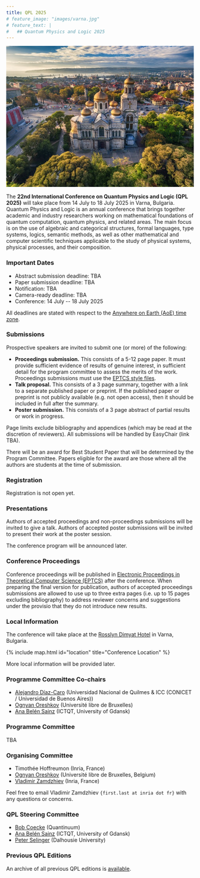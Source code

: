 ```yaml
---
title: QPL 2025
# feature_image: "images/varna.jpg"
# feature_text: |
#   ## Quantum Physics and Logic 2025
---
```


![Varna](images/varna.jpg "Varna")

The **22nd International Conference on Quantum Physics and Logic (QPL 2025)**
will take place from 14 July to 18 July 2025 in Varna, Bulgaria.  Quantum
Physics and Logic is an annual conference that brings together academic and
industry researchers working on mathematical foundations of quantum
computation, quantum physics, and related areas. The main focus is on the use
of algebraic and categorical structures, formal languages, type systems,
logics, semantic methods, as well as other mathematical and computer scientific
techniques applicable to the study of physical systems, physical processes, and
their composition.

### Important Dates

* Abstract submission deadline: TBA
* Paper submission deadline: TBA
* Notification: TBA
* Camera-ready deadline: TBA
* Conference: 14 July -- 18 July 2025

All deadlines are stated with respect to the [Anywhere on Earth (AoE) time zone](https://www.timeanddate.com/time/zones/aoe).


### Submissions

Prospective speakers are invited to submit one (or more) of the following:

* **Proceedings submission.** This consists of a 5-12 page paper. It must
  provide sufficient evidence of results of genuine interest, in sufficient
  detail for the program committee to assess the merits of the work.
  Proceedings submissions must use
  the [EPTCS style files](https://style.eptcs.org/).
* **Talk proposal.** This consists of a 3 page summary, together with
  a link to a separate published paper or preprint. If the published paper or
  preprint is not publicly available (e.g. not open access), then it should be
  included in full after the summary.
* **Poster submission.** This consists of a 3 page abstract of partial results or
  work in progress.

Page limits exclude bibliography and appendices (which may be read at the
discretion of reviewers). All submissions will be handled by EasyChair (link
TBA).

There will be an award for Best Student Paper that will be determined by the
Program Committee. Papers eligible for the award are those where all the
authors are students at the time of submission.

### Registration

Registration is not open yet.

### Presentations

Authors of accepted proceedings and non-proceedings submissions will be invited
to give a talk. Authors of accepted poster submissions will be invited to present
their work at the poster session.

The conference program will be announced later.

### Conference Proceedings

Conference proceedings will be published in [Electronic Proceedings in
Theoretical Computer Science (EPTCS)](https://about.eptcs.org/) after the
conference. When preparing the final version for publication, authors of
accepted proceedings submissions are allowed to use up to three extra pages
(i.e. up to 15 pages excluding bibliography) to address reviewer concerns and
suggestions under the provisio that they do not introduce new results.

### Local Information

The conference will take place at the [Rosslyn Dimyat Hotel](https://dimyat.rosslyn-hotels.com/) in Varna, Bulgaria.

{% include map.html id="location" title="Conference Location" %}

More local information will be provided later.

### Programme Committee Co-chairs

* [Alejandro Díaz-Caro](https://www-2.dc.uba.ar/staff/adiazcaro/) (Universidad Nacional de Quilmes & ICC (CONICET / Universidad de Buenos Aires))
* [Ognyan Oreshkov](http://quic.ulb.ac.be/members/oreshkov) (Université libre de Bruxelles)
* [Ana Belén Sainz](https://www.absainz.com/) (ICTQT, University of Gdansk)

### Programme Committee

TBA

### Organising Committee

* Timothée Hoffreumon (Inria, France)
* [Ognyan Oreshkov](http://quic.ulb.ac.be/members/oreshkov) (Université libre de Bruxelles, Belgium)
* [Vladimir Zamdzhiev](https://zamdzhiev.github.io/)      (Inria, France)

Feel free to email Vladimir Zamdzhiev `{first.last at inria dot fr}` with any questions or concerns.

### QPL Steering Committee

* [Bob Coecke](https://www.quantinuum.com/qai/bobcoecke) (Quantinuum) 
* [Ana Belén Sainz](https://www.absainz.com/) (ICTQT, University of Gdansk)
* [Peter Selinger](https://www.mathstat.dal.ca/~selinger/) (Dalhousie University) 

### Previous QPL Editions

An archive of all previous QPL editions is [available](https://www.mathstat.dal.ca/~selinger/qpl/).
